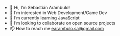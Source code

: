 - 👋 Hi, I’m Sebastián Arámbulo!
- 👀 I’m interested in Web Development/Game Dev
- 🌱 I’m currently learning JavaScript
- 💞️ I’m looking to collaborate on open source projects
- 📫 How to reach me earambulo.sa@gmail.com

<!---
earambulo/earambulo is a ✨ special ✨ repository because its `README.md` (this file) appears on your GitHub profile.
You can click the Preview link to take a look at your changes.
--->
